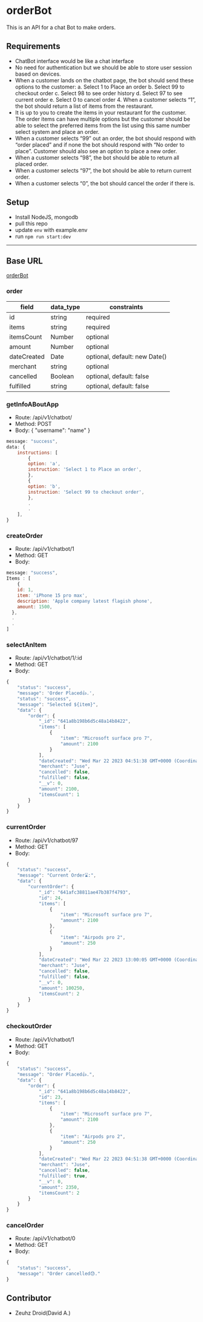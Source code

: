 # **orderBot**

This is an API for a chat Bot to make orders.

## Requirements

- ChatBot interface would be like a chat interface
- No need for authentication but we should be able to store user session based on
  devices.
- When a customer lands on the chatbot page, the bot should send these options to the
  customer:
  a. Select 1 to Place an order
  b. Select 99 to checkout order
  c. Select 98 to see order history
  d. Select 97 to see current order
  e. Select 0 to cancel order 4. When a customer selects “1”, the bot should return a list of items from the restaurant.
- It is up to you to create the items in your restaurant for the customer. The order items can
  have multiple options but the customer should be able to select the preferred items from
  the list using this same number select system and place an order.
- When a customer selects “99” out an order, the bot should respond with “order placed”
  and if none the bot should respond with “No order to place”. Customer should also see
  an option to place a new order.
- When a customer selects “98”, the bot should be able to return all placed order.
- When a customer selects “97”, the bot should be able to return current order.
- When a customer selects “0”, the bot should cancel the order if there is.

## Setup

- Install NodeJS, mongodb
- pull this repo
- update `env` with example.env
- run `npm run start:dev`

---

## Base URL

[orderBot](https://zeuhz-orderbot-droid.onrender.com/)

### order

| field       | data_type | constraints                   |
| ----------- | --------- | ----------------------------- |
| id          | string    | required                      |
| items       | string    | required                      |
| itemsCount  | Number    | optional                      |
| amount      | Number    | optional                      |
| dateCreated | Date      | optional, default: new Date() |
| merchant    | string    | optional                      |
| cancelled   | Boolean   | optional, default: false      |
| fulfilled   | string    | optional, default: false      |

### getInfoABoutApp

- Route: /api/v1/chatbot/
- Method: POST
- Body: {
  "username": "name"
  }

```JavaScript
message: "success",
data: {
    instructions: [
        {
        option: 'a',
        instruction: 'Select 1 to Place an order',
        },
        {
        option: 'b',
        instruction: 'Select 99 to checkout order',
        },
        .
        .
    ],
}
```

### createOrder

- Route: /api/v1/chatbot/1
- Method: GET
- Body:

```JavaScript
message: "success",
Items : [
    {
    id: 1,
    item: 'iPhone 15 pro max',
    description: 'Apple company latest flagish phone',
    amount: 1500,
  },
  .
  .
]
```

### selectAnItem

- Route: /api/v1/chatbot/1/:id
- Method: GET
- Body:

```JavaScript
{
    "status": "success",
    "message": 'Order Placed👍.',
    "status": "success",
    "message": "Selected ${item}",
    "data": {
        "order": {
            "_id": "641a8b198b6d5c48a14b8422",
            "items": [
                {
                    "item": "Microsoft surface pro 7",
                    "amount": 2100
                }
            ],
            "dateCreated": "Wed Mar 22 2023 04:51:38 GMT+0000 (Coordinated Universal Time)",
            "merchant": "Juse",
            "cancelled": false,
            "fulfilled": false,
            "__v": 0,
            "amount": 2100,
            "itemsCount": 1
        }
    }
}
```

### currentOrder

- Route: /api/v1/chatbot/97
- Method: GET
- Body:

```JavaScript
{
    "status": "success",
    "message": "Current Order⌛:",
    "data": {
        "currentOrder": {
            "_id": "641afc38811ae47b387f4793",
            "id": 24,
            "items": [
                {
                    "item": "Microsoft surface pro 7",
                    "amount": 2100
                },
                {
                    "item": "Airpods pro 2",
                    "amount": 250
                }
            ],
            "dateCreated": "Wed Mar 22 2023 13:00:05 GMT+0000 (Coordinated Universal Time)",
            "merchant": "Juse",
            "cancelled": false,
            "fulfilled": false,
            "__v": 0,
            "amount": 100250,
            "itemsCount": 2
        }
    }
}
```

### checkoutOrder

- Route: /api/v1/chatbot/1
- Method: GET
- Body:

```JavaScript
{
    "status": "success",
    "message": "Order Placed👍.",
    "data": {
        "order": {
            "_id": "641a8b198b6d5c48a14b8422",
            "id": 23,
            "items": [
                {
                    "item": "Microsoft surface pro 7",
                    "amount": 2100
                },
                {
                    "item": "Airpods pro 2",
                    "amount": 250
                }
            ],
            "dateCreated": "Wed Mar 22 2023 04:51:38 GMT+0000 (Coordinated Universal Time)",
            "merchant": "Juse",
            "cancelled": false,
            "fulfilled": true,
            "__v": 0,
            "amount": 2350,
            "itemsCount": 2
        }
    }
}
```

### cancelOrder

- Route: /api/v1/chatbot/0
- Method: GET
- Body:

```JavaScript
{
    "status": "success",
    "message": "Order cancelled😓."
}
```

## Contributor

- Zeuhz Droid(David A.)
